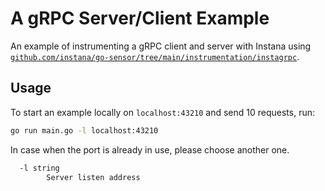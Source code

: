 A gRPC Server/Client Example
============================

An example of instrumenting a gRPC client and server with Instana using [`github.com/instana/go-sensor/tree/main/instrumentation/instagrpc`](https://pkg.go.dev/github.com/instana/go-sensor/instrumentation/instagrpc).

Usage
-----

To start an example locally on `localhost:43210` and send 10 requests, run:

```bash
go run main.go -l localhost:43210
```

In case when the port is already in use, please choose another one.

```bash
  -l string
        Server listen address
```
